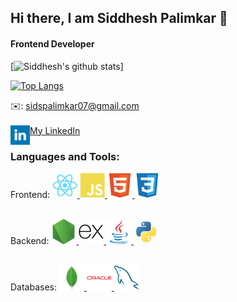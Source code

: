 ## Hi there, I am Siddhesh Palimkar 👋

#### Frontend Developer

[![Siddhesh's github stats](https://github-readme-stats.vercel.app/api?username=Siddhesh30&include_all_commits=true&count_private=true&show_icons=true&line_height=20&title_color=FFFFFF&icon_color=FFFFFF&text_color=FFFFFF&bg_color=0D1117)]

[![Top Langs](https://github-readme-stats.vercel.app/api/top-langs/?username=Siddhesh30&include_all_commits=true&count_private=true&show_icons=true&line_height=20&title_color=FFFFFF&icon_color=FFFFFF&text_color=FFFFFF&bg_color=0D1117)](https://github.com/anuraghazra/github-readme-stats)

✉️: sidspalimkar07@gmail.com
<br></br>
<a href="https://www.linkedin.com/in/siddheshpalimkar7/">
<img align="left" alt="Mohit Ashar Linkdin" width="31px"
        src="https://raw.githubusercontent.com/edent/SuperTinyIcons/099dc12b59179d07d534069bc8551718f786d91a/images/svg/linkedin.svg" />
My LinkedIn
</a>

<h3 align="left">Languages and Tools:</h3>
<p>
Frontend:
    <a href="https://reactjs.org/" target=" _blank">
        <code><img src="https://github.com/devicons/devicon/blob/master/icons/react/react-original.svg" alt="React" width="40" height="40"/></code>
    </a>
    <a href="https://developer.mozilla.org/en-US/docs/Web/JavaScript" target="_blank">
        <code><img src="https://raw.githubusercontent.com/devicons/devicon/master/icons/javascript/javascript-plain.svg" alt="javascript" width="40" height="40"/></code>
    </a>
    <a href="https://www.w3.org/html/" target="_blank">
        <code><img src="https://raw.githubusercontent.com/devicons/devicon/master/icons/html5/html5-original.svg" alt="html5" width="40" height="40"/></code>
    </a>
    <a href="https://www.w3schools.com/css/" target="_blank">
        <code><img src="https://raw.githubusercontent.com/devicons/devicon/master/icons/css3/css3-original.svg" alt="css3" width="40" height="40"/></code>
    </a>
<br></br>
</p>
<p>
Backend:
    <a href="https://nodejs.org/en/" target=" _blank">
        <code><img src="https://github.com/devicons/devicon/blob/master/icons/nodejs/nodejs-original.svg" alt="Node" width="40" height="40"/></code>
    </a>
    <a href="https://expressjs.com/" target=" _blank">
        <code><img src="https://github.com/devicons/devicon/blob/master/icons/express/express-original.svg" alt="Express" width="40" height="40"/></code>
    </a>
    <a href="https://www.java.com/en/" target="_blank">
        <code><img src="https://github.com/devicons/devicon/blob/master/icons/java/java-original.svg" alt="Java" width="40" height="40"/></code>
    </a>
    <a href="https://www.python.org/" target="_blank">
        <code><img src="https://github.com/devicons/devicon/blob/master/icons/python/python-original.svg" alt="Python" width="40" height="40"/></code>
    </a>
<br></br>
</p>
<p>
Databases:
    <a href="https://www.mongodb.com/" target="_blank">
        <code><img src="https://github.com/devicons/devicon/blob/master/icons/mongodb/mongodb-original.svg" alt="MongoDB" width="40" height="40"/></code>
    </a>
    <a href="https://www.oracle.com/in/database/" target="_blank">
        <code><img src="https://github.com/devicons/devicon/blob/master/icons/oracle/oracle-original.svg" alt="OracleDB" width="40" height="40"/></code>
    </a>
    <a href="https://www.mysql.com/" target="_blank">
        <code><img src="https://github.com/devicons/devicon/blob/master/icons/mysql/mysql-original.svg" alt="MySQL" width="40" height="40"/></code>
    </a>
</p>

